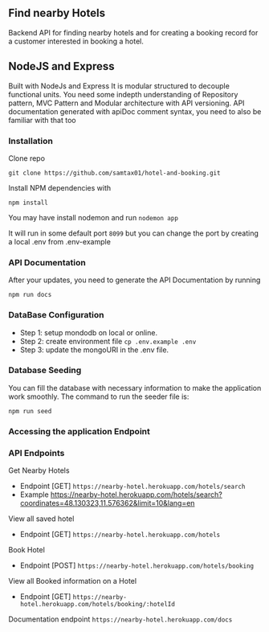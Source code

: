 ## Find nearby Hotels 

Backend API for finding nearby hotels and for creating a booking record for a customer interested in booking a hotel. 


## NodeJS and Express
Built with NodeJs and Express
It is modular structured to decouple functional units. You need some indepth understanding of Repository pattern, MVC Pattern and Modular architecture
with API versioning. API documentation generated with apiDoc comment syntax, you need to also be familiar with that too



### Installation
Clone repo 

`git clone https://github.com/samtax01/hotel-and-booking.git`

Install NPM dependencies with 


``npm install``

You may have install nodemon and run `nodemon app`

It will run in some default port `8099` but you can change the port by creating a local .env from .env-example

### API Documentation
After your updates, you need to generate the API Documentation by running

````npm run docs````

### DataBase Configuration

- Step 1: setup mondodb on local or  online. 
- Step 2: create environment file `cp .env.example .env`
- Step 3: update the mongoURI in the .env file.  

### Database Seeding 
You can fill the database with necessary information to make the application work smoothly.
The command to run the seeder file is:

````npm run seed````

### Accessing the application Endpoint 



### API Endpoints

Get Nearby Hotels
- Endpoint [GET] ```https://nearby-hotel.herokuapp.com/hotels/search```
- Example https://nearby-hotel.herokuapp.com/hotels/search?coordinates=48.130323,11.576362&limit=10&lang=en


View all saved hotel
- Endpoint [GET] ```https://nearby-hotel.herokuapp.com/hotels```

Book Hotel
- Endpoint [POST] ```https://nearby-hotel.herokuapp.com/hotels/booking```

View all Booked information on a Hotel
- Endpoint [GET] ```https://nearby-hotel.herokuapp.com/hotels/booking/:hotelId```

Documentation endpoint
``https://nearby-hotel.herokuapp.com/docs``
